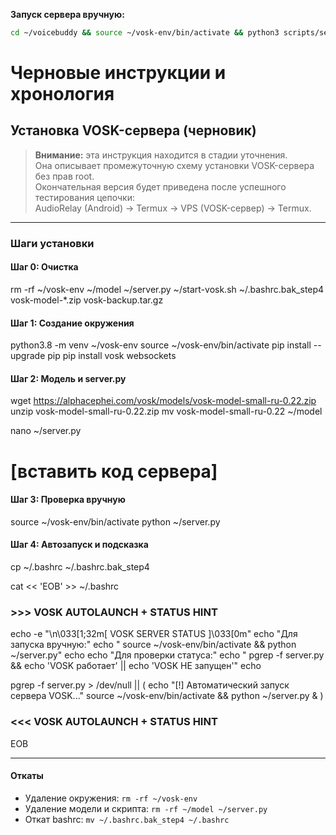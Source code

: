 **Запуск сервера вручную:**

```bash
cd ~/voicebuddy && source ~/vosk-env/bin/activate && python3 scripts/server.py
```
# Черновые инструкции и хронология

## Установка VOSK-сервера (черновик)

> **Внимание:** эта инструкция находится в стадии уточнения.  
> Она описывает промежуточную схему установки VOSK-сервера без прав root.  
> Окончательная версия будет приведена после успешного тестирования цепочки:  
> AudioRelay (Android) → Termux → VPS (VOSK-сервер) → Termux.

---

### Шаги установки

#### Шаг 0: Очистка

rm -rf ~/vosk-env ~/model ~/server.py ~/start-vosk.sh ~/.bashrc.bak_step4 vosk-model-*.zip vosk-backup.tar.gz

#### Шаг 1: Создание окружения

python3.8 -m venv ~/vosk-env
source ~/vosk-env/bin/activate
pip install --upgrade pip
pip install vosk websockets

#### Шаг 2: Модель и server.py

wget https://alphacephei.com/vosk/models/vosk-model-small-ru-0.22.zip
unzip vosk-model-small-ru-0.22.zip
mv vosk-model-small-ru-0.22 ~/model

nano ~/server.py
# [вставить код сервера]

#### Шаг 3: Проверка вручную

source ~/vosk-env/bin/activate
python ~/server.py

#### Шаг 4: Автозапуск и подсказка

cp ~/.bashrc ~/.bashrc.bak_step4

cat << 'EOB' >> ~/.bashrc

### >>> VOSK AUTOLAUNCH + STATUS HINT ###
echo -e "\n\033[1;32m[ VOSK SERVER STATUS ]\033[0m"
echo "Для запуска вручную:"
echo "  source ~/vosk-env/bin/activate && python ~/server.py"
echo
echo "Для проверки статуса:"
echo "  pgrep -f server.py && echo 'VOSK работает' || echo 'VOSK НЕ запущен'"
echo

pgrep -f server.py > /dev/null || (
    echo "[!] Автоматический запуск сервера VOSK..."
    source ~/vosk-env/bin/activate && python ~/server.py &
)
### <<< VOSK AUTOLAUNCH + STATUS HINT ###
EOB

---

#### Откаты

- Удаление окружения: `rm -rf ~/vosk-env`
- Удаление модели и скрипта: `rm -rf ~/model ~/server.py`
- Откат bashrc: `mv ~/.bashrc.bak_step4 ~/.bashrc`
